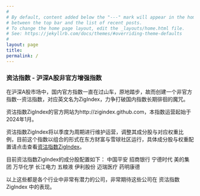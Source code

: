 ```yaml
---
#
# By default, content added below the "---" mark will appear in the home page
# between the top bar and the list of recent posts.
# To change the home page layout, edit the _layouts/home.html file.
# See: https://jekyllrb.com/docs/themes/#overriding-theme-defaults
#
layout: page
title: 
permalink: /
---
```


### 资沽指数 - 沪深A股非官方增强指数

在沪深A股市场中，国内官方指数一直在过山车，原地踏步，故而创建一个非官方指数--资沽指数，对应英文名为ZigIndex，力争打破国内指数长期徘徊的魔咒。

资沽指数ZigIndex的官方网站为http://zigindex.github.com，本指数运营起始于2024年1月。

资沽指数ZigIndex将以季度为周期进行维护运营，调整其成分股与对应权重比例，目前这个指数以组合的形式在东方财富与雪球社区运行，具体成分股与权重配置请点击查看[资沽指数ZigIndex](https://groupwap.eastmoney.com/group/simulation/info.html?zh=240170300000076403)。

目前资沽指数ZigIndex的成分股配置如下：
中国平安
招商银行
宁德时代
美的集团
万华化学
长江电力
五粮液
伊利股份
迈瑞医疗
药明康德

以上这些都是各个行业中非常有潜力的公司，非常期待这些公司在 资沽指数ZigIndex 中的表现。

